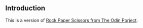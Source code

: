 ## Introduction

[rock, paper, scissors project]: https://www.theodinproject.com/lessons/foundations-rock-paper-scissors

This is a version of [Rock Paper Scissors from The Odin Porject][rock, paper, scissors project].

